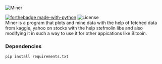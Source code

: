 ![Miner](https://capsule-render.vercel.app/api?type=waving&height=200&text=Miner!&fontAlign=80&fontAlignY=40&color=gradient)

[![forthebadge made-with-python](http://ForTheBadge.com/images/badges/made-with-python.svg)](https://www.python.org/)
![License](https://img.shields.io/github/license/themagicalmammal/miner?label=license&style=for-the-badge)<br />
Miner is a program that plots and mine data with the help of fetched data from kaggle, yahoo on stocks with the help stefmolin libs and also modifying it in such a way to use it for other appications like Bitcoin.



### Dependencies
```python
pip install requirements.txt
```
